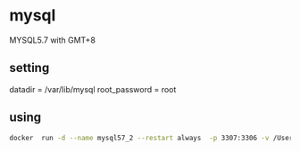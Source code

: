 # mysql
MYSQL5.7 with GMT+8

## setting

datadir = /var/lib/mysql
root_password = root

## using

```sh
docker  run -d --name mysql57_2 --restart always  -p 3307:3306 -v /Users/vincentmi/data/mysql57_2:/var/lib/mysql  -e MYSQL_ROOT_PASSWORD=root mysql57

```
